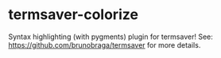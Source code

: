 termsaver-colorize
==================

Syntax highlighting (with pygments) plugin for termsaver!
See: https://github.com/brunobraga/termsaver for more details.
